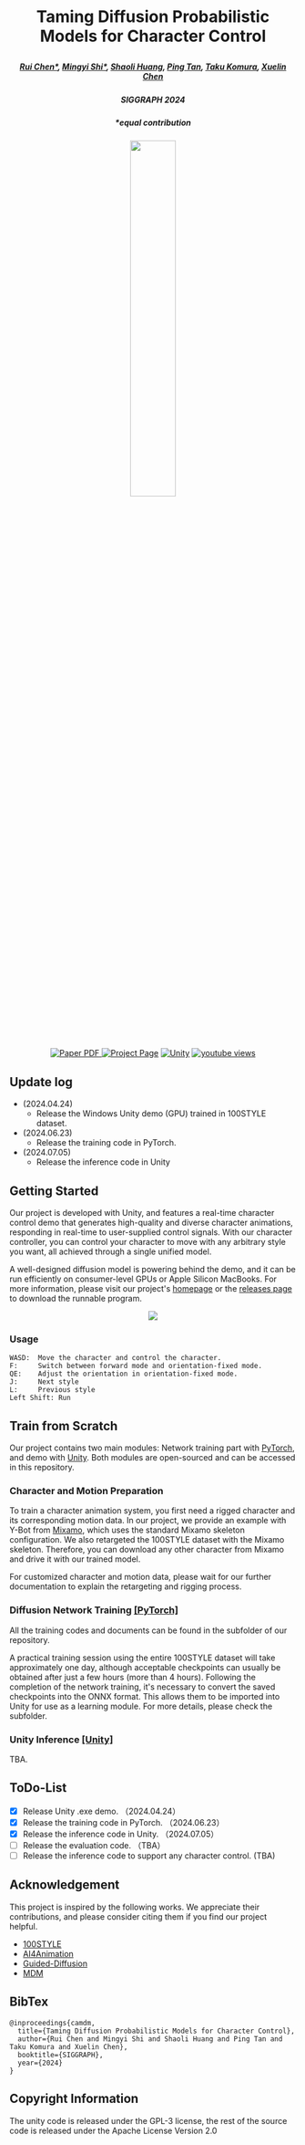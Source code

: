 # <p align="center"> Taming Diffusion Probabilistic Models for Character Control </p>

##### <p align="center"> [Rui Chen*](https://aruichen.github.io/), [Mingyi Shi*](https://rubbly.cn/), [Shaoli Huang](https://scholar.google.com/citations?user=o31BPFsAAAAJ&hl=en), [Ping Tan](https://ece.hkust.edu.hk/pingtan), [Taku Komura](https://scholar.google.com.hk/citations?user=TApLOhkAAAAJ&hl=en), [Xuelin Chen](https://xuelin-chen.github.io/) </p>

##### <p align="center"> SIGGRAPH 2024

##### <p align="center"> *equal contribution

<!-- #### <p align="center">[ArXiv](https://arxiv.org/abs/2404.15121) | [Project Page](https://aiganimation.github.io/CAMDM/) | [Video](https://www.youtube.com/watch?v=J9L0fR_x5OA) | [Unity demo](https://drive.google.com/file/d/1NYXP-fbEegErfaIgtHXvvrrfLXUSqYXg/view?usp=sharing)</p> -->

<p align="center">
  <img width="40%" src="https://github.com/AIGAnimation/CAMDM/assets/7709951/645d9882-8d13-48f4-9d54-be06acbf8c3a"/>
</p>

<p align="center">
  <br>
    <a href="https://arxiv.org/abs/2404.15121">
      <img src='https://img.shields.io/badge/Paper-PDF-green?style=for-the-badge&logo=adobeacrobatreader&logoWidth=20&logoColor=white&labelColor=66cc00&color=94DD15' alt='Paper PDF'>
    </a>
    <a href='https://aiganimation.github.io/CAMDM/'>
      <img src='https://img.shields.io/badge/CAMDM-Page-orange?style=for-the-badge&logo=Google%20chrome&logoColor=white&labelColor=D35400' alt='Project Page'></a>
    <a href='https://aiganimation.github.io/CAMDM/'>
      <img src='https://img.shields.io/badge/Unity-EXE-57b9d3.svg?style=for-the-badge&logo=unity' alt='Unity'></a>
    <a href="https://youtu.be/J9L0fR_x5OA"><img alt="youtube views" title="Subscribe to my YouTube channel" src="https://img.shields.io/youtube/views/J9L0fR_x5OA?logo=youtube&labelColor=ce4630&style=for-the-badge"/></a>
  </p>

## Update log

- (2024.04.24)
  - Release the Windows Unity demo (GPU) trained in 100STYLE dataset.
- (2024.06.23)
  - Release the training code in PyTorch.
- (2024.07.05)
  - Release the inference code in Unity

## Getting Started

Our project is developed with Unity, and features a real-time character control demo that generates high-quality and diverse character animations, responding in real-time to user-supplied control signals. With our character controller, you can control your character to move with any arbitrary style you want, all achieved through a single unified model.

A well-designed diffusion model is powering behind the demo, and it can be run efficiently on consumer-level GPUs or Apple Silicon MacBooks. For more information, please visit our project's [homepage](https://aiganimation.github.io/CAMDM/) or the [releases page](https://github.com/AIGAnimation/CAMDM/releases) to download the runnable program.

<p align="center">
  <img src="https://github.com/AIGAnimation/CAMDM/assets/7709951/0f2e9940-9920-4e49-8ae3-ce2b6c9c1726"/>
</p>

### Usage

```
WASD:  Move the character and control the character.
F:     Switch between forward mode and orientation-fixed mode. 
QE:    Adjust the orientation in orientation-fixed mode.
J:     Next style
L:     Previous style
Left Shift: Run
```

## Train from Scratch

Our project contains two main modules: Network training part with [PyTorch](https://github.com/AIGAnimation/CAMDM/tree/main/PyTorch), and demo with [Unity](https://github.com/AIGAnimation/CAMDM/tree/main/Unity). Both modules are open-sourced and can be accessed in this repository.

### Character and Motion Preparation

To train a character animation system, you first need a rigged character and its corresponding motion data. In our project, we provide an example with Y-Bot from [Mixamo](https://www.mixamo.com/#/), which uses the standard Mixamo skeleton configuration. We also retargeted the 100STYLE dataset with the Mixamo skeleton. Therefore, you can download any other character from Mixamo and drive it with our trained model.

For customized character and motion data, please wait for our further documentation to explain the retargeting and rigging process.

### Diffusion Network Training [[PyTorch]](https://github.com/AIGAnimation/CAMDM/tree/main/PyTorch) 

All the training codes and documents can be found in the subfolder of our repository.

A practical training session using the entire 100STYLE dataset will take approximately one day, although acceptable checkpoints can usually be obtained after just a few hours (more than 4 hours). Following the completion of the network training, it's necessary to convert the saved checkpoints into the ONNX format. This allows them to be imported into Unity for use as a learning module. For more details, please check the subfolder.

### Unity Inference [[Unity]](https://github.com/AIGAnimation/CAMDM/tree/main/Unity) 
TBA.

## ToDo-List

- [X] Release Unity .exe demo. （2024.04.24）
- [X] Release the training code in PyTorch. （2024.06.23）
- [X] Release the inference code in Unity. （2024.07.05）
- [ ] Release the evaluation code. （TBA）
- [ ] Release the inference code to support any character control. (TBA)

## Acknowledgement

This project is inspired by the following works. We appreciate their contributions, and please consider citing them if you find our project helpful.

- [100STYLE](https://www.ianxmason.com/100style/)
- [AI4Animation](https://github.com/sebastianstarke/AI4Animation) 
- [Guided-Diffusion](https://github.com/openai/guided-diffusion)
- [MDM](https://github.com/GuyTevet/motion-diffusion-model)


## BibTex

```
@inproceedings{camdm,
  title={Taming Diffusion Probabilistic Models for Character Control},
  author={Rui Chen and Mingyi Shi and Shaoli Huang and Ping Tan and Taku Komura and Xuelin Chen},
  booktitle={SIGGRAPH},
  year={2024}
}
```

## Copyright Information
The unity code is released under the GPL-3 license, the rest of the source code is released under the Apache License Version 2.0
